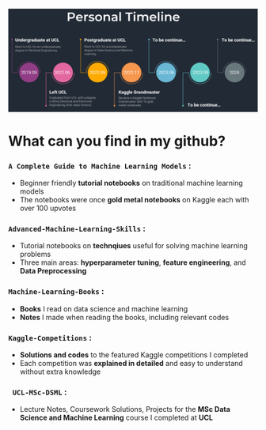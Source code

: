 ![ryanluoli1 commit timeline](./Timeline.png)

# What can you find in my github?


### **`A Complete Guide to Machine Learning Models`** :

  - Beginner friendly **tutorial notebooks** on traditional machine learning models
  - The notebooks were once **gold metal notebooks** on Kaggle each with over 100 upvotes


### **`Advanced-Machine-Learning-Skills`** :

  - Tutorial notebooks on **technqiues** useful for solving machine learning problems
  - Three main areas: **hyperparameter tuning**, **feature engineering**, and **Data Preprocessing**


### **`Machine-Learning-Books`** :

  - **Books** I read on data science and machine learning 
  - **Notes** I made when reading the books, including relevant codes


 ### **`Kaggle-Competitions`** :
 
  - **Solutions and codes** to the featured Kaggle competitions I completed
  - Each competition was **explained in detailed** and easy to understand without extra knowledge
 
 
 ### **` UCL-MSc-DSML`** :
 
  - Lecture Notes, Coursework Solutions, Projects for the **MSc Data Science and Machine Learning** course I completed at **UCL**
